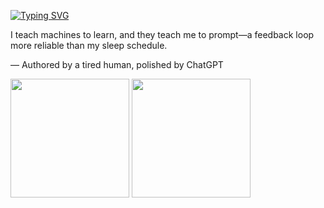 [![Typing SVG](https://readme-typing-svg.demolab.com?font=Fira+Code&duration=2000&pause=1000&repeat=false&width=435&lines=Hi+%F0%9F%91%8B%2C)](https://git.io/typing-svg)

I teach machines to learn, and they teach me to prompt—a feedback loop more reliable than my sleep schedule.

— Authored by a tired human, polished by ChatGPT


<a href="https://github.com/strakam/strakam" style="text-decoration: none;">
    <picture>
        <source
            srcset="https://github-readme-stats-jd-blush.vercel.app/api?username=strakam&show_icons=true&theme=dark&bg_color=0d1117&hide_border=true&hide=contribs&include_all_commits=false&count_private=true&card_width=280"
            media="(prefers-color-scheme: dark)"
        />
        <source
            srcset="https://github-readme-stats-jd-blush.vercel.app/api?username=strakam&show_icons=true&title_color=000&hide_border=true&hide=contribs&include_all_commits=false&count_private=true&card_width=280"
            media="(prefers-color-scheme: light), (prefers-color-scheme: no-preference)"
        />
        <img height=190 align="center" src="https://github-readme-stats-jd-blush.vercel.app/api?username=strakam&show_icons=true&title_color=000&hide_border=true&hide=contribs&include_all_commits=false&count_private=true&card_width=280" />
    </picture>
    <picture>
        <source
            srcset="https://github-readme-stats.vercel.app/api/top-langs?username=strakam&exclude_repo=strakam.github.io&hide=javascript&layout=compact&theme=dark&bg_color=0d1117&hide_border=true&langs_count=8&card_width=280"
            media="(prefers-color-scheme: dark)"
        />
        <source
            srcset="https://github-readme-stats.vercel.app/api/top-langs?username=strakam&exclude_repo=strakam.github.io&hide=javascript&layout=compact&title_color=000&hide_border=true&langs_count=8&card_width=280"
            media="(prefers-color-scheme: light), (prefers-color-scheme: no-preference)"
        />
        <img height=190 align="center" src="https://github-readme-stats.app/api/top-langs?username=strakam&exclude_repo=strakam.github.io&hide=javascript&layout=compact&title_color=000&hide_border=true&langs_count=8&card_width=280" />
    </picture>
</a>

<!--
**strakam/strakam** is a ✨ _special_ ✨ repository because its `README.md` (this file) appears on your GitHub profile.

Here are some ideas to get you started:

- 🔭 I’m currently working on ...
- 🌱 I’m currently learning ...
- 👯 I’m looking to collaborate on ...
- 🤔 I’m looking for help with ...
- 💬 Ask me about ...
- 📫 How to reach me: ...
- 😄 Pronouns: ...
- ⚡ Fun fact: ...
-->

